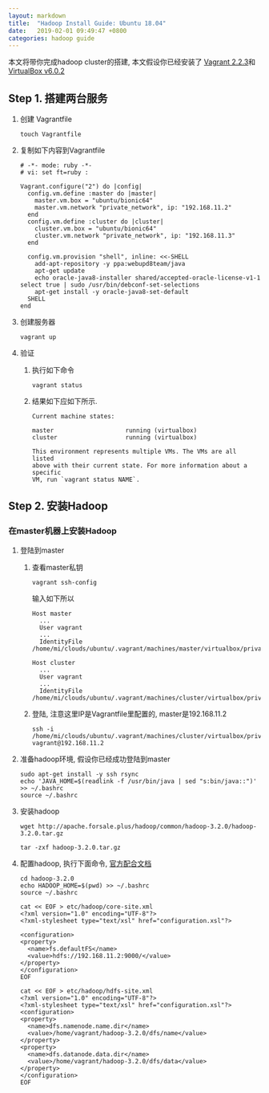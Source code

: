 ```yaml
---
layout: markdown
title:  "Hadoop Install Guide: Ubuntu 18.04"
date:   2019-02-01 09:49:47 +0800
categories: hadoop guide
---
```


本文将带你完成hadoop cluster的搭建, 本文假设你已经安装了
[Vagrant 2.2.3](https://www.vagrantup.com/downloads.html)和
[VirtualBox v6.0.2](https://www.virtualbox.org/wiki/Downloads)

## Step 1. 搭建两台服务
1. 创建 Vagrantfile

   ```text
   touch Vagrantfile   
   ```
1. 复制如下内容到Vagrantfile

   ```text
   # -*- mode: ruby -*-
   # vi: set ft=ruby :
   
   Vagrant.configure("2") do |config|
     config.vm.define :master do |master|
       master.vm.box = "ubuntu/bionic64"
       master.vm.network "private_network", ip: "192.168.11.2"
     end
     config.vm.define :cluster do |cluster|
       cluster.vm.box = "ubuntu/bionic64"
       cluster.vm.network "private_network", ip: "192.168.11.3"
     end
   
     config.vm.provision "shell", inline: <<-SHELL
       add-apt-repository -y ppa:webupd8team/java
       apt-get update
       echo oracle-java8-installer shared/accepted-oracle-license-v1-1 select true | sudo /usr/bin/debconf-set-selections
       apt-get install -y oracle-java8-set-default
     SHELL
   end
   ```
1. 创建服务器

   ```text
   vagrant up
   ```
  
1. 验证

   1. 执行如下命令
   
      ```text
      vagrant status
      ```
   
   1. 结果如下应如下所示.
   
      ```text
      Current machine states:
      
      master                    running (virtualbox)
      cluster                   running (virtualbox)
      
      This environment represents multiple VMs. The VMs are all listed
      above with their current state. For more information about a specific
      VM, run `vagrant status NAME`.
      
      ```
      
## Step 2. 安装Hadoop

### 在master机器上安装Hadoop

1. 登陆到master

   1. 查看master私钥
   
      ```text
      vagrant ssh-config
      ```
      输入如下所以
      ```text
      Host master
        ...
        User vagrant
        ...
        IdentityFile /home/mi/clouds/ubuntu/.vagrant/machines/master/virtualbox/private_key
      
      Host cluster
        ...
        User vagrant
        ...
        IdentityFile /home/mi/clouds/ubuntu/.vagrant/machines/cluster/virtualbox/private_key
      
      ```
   1. 登陆, 注意这里IP是Vagrantfile里配置的, master是192.168.11.2
   
      ```text
      ssh -i /home/mi/clouds/ubuntu/.vagrant/machines/cluster/virtualbox/private_key vagrant@192.168.11.2
      ```
1. 准备hadoop环境, 假设你已经成功登陆到master

   ```commandline
   sudo apt-get install -y ssh rsync
   echo 'JAVA_HOME=$(readlink -f /usr/bin/java | sed "s:bin/java::")' >> ~/.bashrc
   source ~/.bashrc
   ```

1. 安装hadoop

   ```text
   wget http://apache.forsale.plus/hadoop/common/hadoop-3.2.0/hadoop-3.2.0.tar.gz
   ```
   ```text
   tar -zxf hadoop-3.2.0.tar.gz
   ```
   
1. 配置hadoop, 执行下面命令, [官方配合文档](https://hadoop.apache.org/docs/r3.2.0/hadoop-project-dist/hadoop-common/ClusterSetup.html)

   ```text
   cd hadoop-3.2.0
   echo HADOOP_HOME=$(pwd) >> ~/.bashrc
   source ~/.bashrc
   ```
   
   ```text
   cat << EOF > etc/hadoop/core-site.xml
   <?xml version="1.0" encoding="UTF-8"?>
   <?xml-stylesheet type="text/xsl" href="configuration.xsl"?>
   
   <configuration>
   <property>
     <name>fs.defaultFS</name>
     <value>hdfs://192.168.11.2:9000/</value>
   </property>
   </configuration>
   EOF
   ```
   ```text
   cat << EOF > etc/hadoop/hdfs-site.xml
   <?xml version="1.0" encoding="UTF-8"?>
   <?xml-stylesheet type="text/xsl" href="configuration.xsl"?>
   <configuration>
   <property>
     <name>dfs.namenode.name.dir</name>
     <value>/home/vagrant/hadoop-3.2.0/dfs/name</value>
   </property>
   <property>
     <name>dfs.datanode.data.dir</name>
     <value>/home/vagrant/hadoop-3.2.0/dfs/data</value>
   </property>
   </configuration>
   EOF
   ```
   
